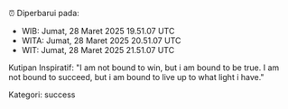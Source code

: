 ⏰ Diperbarui pada:
- WIB: Jumat, 28 Maret 2025 19.51.07 UTC
- WITA: Jumat, 28 Maret 2025 20.51.07 UTC
- WIT: Jumat, 28 Maret 2025 21.51.07 UTC

Kutipan Inspiratif:
"I am not bound to win, but i am bound to be true. I am not bound to succeed, but i am bound to live up to what light i have."


Kategori: success

